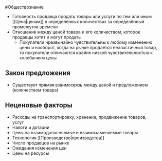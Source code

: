 #Обществознание 
- Готовность продавца продать товары или услуги по тем или иным [[Цена|ценам]] в определённых количествах за определённый промежуток времени
- Отношение между ценой товара и его количеством, которое продавцы хотят и могут продать
	- Покупатели чрезвычайно чувствительны к любому изменению цены и наоборот, когда на рынке продаётся неэластичный товар, то покупатели отличаются крайне низкой чувствительностью к колебаниям цены 
## Закон предложения 
- Существует прямая взаимосвязь между ценой и предложением (количеством товара) 
## Неценовые факторы
- Расходы на транспортировку, хранение, продвижение товаров, услуг
- Налоги и дотации
- Цены на взаимодополняемые и взаимозаменяемые товары
- Технология [[Производство|производства]]
- Число продавцов на рынке
- Ожидания изменения цен
- Цены на ресурсы 